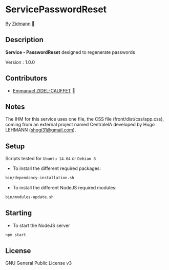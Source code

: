# ServicePasswordReset

By [Zidmann](mailto:emmanuel.zidel@gmail.com) :bow: 

## Description

**Service - PasswordReset** designed to regenerate passwords

Version : 1.0.0

## Contributors

* [Emmanuel ZIDEL-CAUFFET](mailto:emmanuel.zidel@gmail.com) :bow: 

## Notes

The IHM for this service uses one file, the CSS file (front/dist/css/app.css), coming from an external project named CentraleIA developed by Hugo LEHMANN (shogi31@gmail.com).

## Setup

Scripts tested for `Ubuntu 14.04` or `Debian 8`

* To install the different required packages:

```bash
bin/dependancy-installation.sh
```

* To install the different NodeJS required modules:

```bash
bin/modules-update.sh
```

## Starting

* To start the NodeJS server

```bash
npm start
```

## License

GNU General Public License v3
